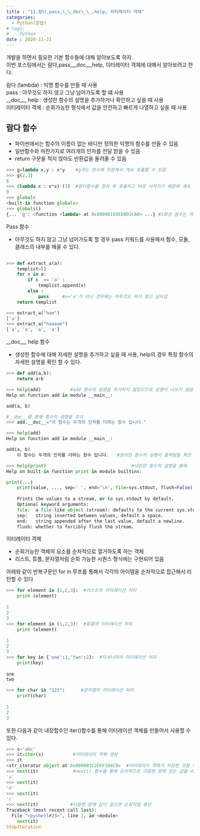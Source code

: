 ```yaml
---
title : "11.람다,pass,\_\_doc\_\_,help, 이터레이터 객체"
categories:
  - Python(문법)
# tags:
#  - Python
date : 2020-11-21
---
```


개발을 하면서 필요한 기본 함수들에 대해 알아보도록 하자.  
이번 포스팅에서는 람다,pass,\_\_doc\_\_,help, 이터레이터 객체에 대해서 알아보려고 한다.  

람다 (lambda) : 익명 함수를 만들 때 사용  
pass : 아무것도 하지 않고 그냥 넘어가도록 할 떄 사용  
\_\_doc\_\_, help : 생성한 함수의 설명을 추가하거나 확인하고 싶을 때 사용      
이터레이터 객체 : 순회가능한 형식에서 값을 안전하고 빠르게 나열하고 싶을 때 사용  

람다 함수   
---

- 파이썬에서는 함수의 이름이 없는 바디만 정의한 익명의 함수를 만들 수 있음  
- 일반함수와 마찬가지로 여러개의 인자를 전달 받을 수 있음  
- return 구문을 적지 않아도 반환값을 돌려줄 수 있음  

```python 
>>> g=lambda x,y : x*y    #g라는 변수에 저장해서 계속 호출할 수 있음
>>> g(2,3)
6
>>> (lambda x : x*x) (3)  #람다함수를 정의 후 호출하고 바로 사라지기 때문에 계속 호출할 수 없음 (1회성 함수)
9
>>> globals
<built-in function globals>
>>> globals()
{... 'g': <function <lambda> at 0x00000169EE0D1CA0> ...} #1회성 함수는 저장되지 않고 g만 저장된 것을 확인
```

Pass 함수  
- 아무것도 하지 않고 그냥 넘어가도록 할 경우 pass 키워드를 사용해서 함수, 모듈, 클래스의 내부를 채울 수 있다. 

```python 

>>> def extract_a(a):
	templist=[]
	for x in a:
		if x  == 'a' :
			templist.append(x)
		else :
			pass     #x='a'가 아닌 경우에는 아무것도 하지 않고 넘어감
	return templist

>>> extract_a("ham")
['a']
>>> extract_a("haaaam")
['a', 'a', 'a', 'a']

```

\_\_doc\_\_, help 함수 
- 생성한 함수에 대해 자세한 설명을 추가하고 싶을 때 사용, help의 경우 특정 함수의 자세한 설명을 확인 할 수 있다.   

```python 
>>> def add(a,b):
	return a+b

>>> help(add)           #add 함수의 설명을 추가하지 않았으므로 설명이 나오지 않음 
Help on function add in module __main__:

add(a, b)

#__doc__를 통해 함수의 설명을 추가
>>> add.__doc__="이 함수는 두개의 인자를 더하는 함수 입니다."  

>>> help(add)
Help on function add in module __main__:

add(a, b)
    이 함수는 두개의 인자를 더하는 함수 입니다.   #정의한 함수의 설명이 출력됨을 확인

>>> help(print)                                #내장된 함수의 설명을 출력
Help on built-in function print in module builtins:

print(...)
    print(value, ..., sep=' ', end='\n', file=sys.stdout, flush=False)
    
    Prints the values to a stream, or to sys.stdout by default.
    Optional keyword arguments:
    file:  a file-like object (stream); defaults to the current sys.stdout.
    sep:   string inserted between values, default a space.
    end:   string appended after the last value, default a newline.
    flush: whether to forcibly flush the stream.

```

이터레이터 객체  
- 순회가능한 객체의 요소를 순차적으로 열거하도록 하는 객체  
- 리스트, 튜플, 문자열처럼 순회 가능한 시퀀스 형식에는 구현되어 있음  

아래와 같이 반복구문인 for in 루프를 통해서 각각의 아이템을 순차적으로 접근해서 리턴할 수 있다


```python 
>>> for element in [1,2,3]:  #리스트의 이터레이션 처리 
	print (element)
	
1
2
3
>>> for element in (1,2,3):  #튜플의 이터레이션 처리 
	print (element)
	
1
2
3
>>> for key in {'one':1,'two':2}:  #딕셔너리의 이터레이션 처리 
	print(key)
	
one
two

>>> for char in "123":      #문자열의 이터레이션 처리 
	print(char)
	
1
2
3
```
또한 다음과 같이 내장함수인 iter()함수를 통해 이터레이션 객체를 만들어서 사용할 수 있다.

```python 
>>> s='abc'
>>> it=iter(s)           #이터레이터 객체 생성
>>> it
<str_iterator object at 0x000001C2DFF104C0>  #이터레이터 객체가 저장된 것을 확인 
>>> next(it)             #next() 함수를 통해 순차적으로 다음번 방에 있는 값을 리턴 
'a'
>>> next(it)
'b'
>>> next(it)
'c'
>>> next(it)            #다음번 방에 값이 없으면 순회작업 중단 
Traceback (most recent call last):
  File "<pyshell#23>", line 1, in <module>
    next(it)
StopIteration
```

